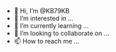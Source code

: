 - 👋 Hi, I’m @KB79KB
- 👀 I’m interested in ...
- 🌱 I’m currently learning ...
- 💞️ I’m looking to collaborate on ...
- 📫 How to reach me ...

<!---
KB79KB/KB79KB is a ✨ special ✨ repository because its `README.md` (this file) appears on your GitHub profile.
You can click the Preview link to take a look at your changes.
--->
